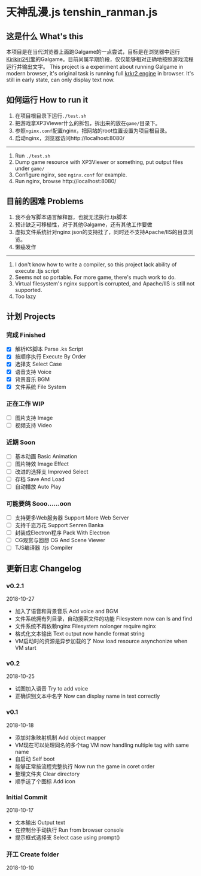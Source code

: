 # 天神乱漫.js tenshin_ranman.js
## 这是什么 What's this
本项目是在当代浏览器上面跑Galgame的一点尝试，目标是在浏览器中运行[Kirikiri2引擎](https://github.com/krkrz/krkr2)的Galgame。目前尚属早期阶段，仅仅能够相对正确地按照游戏流程运行并输出文字。
This project is a experiment about running Galgame in modern browser, it's original task is running full [krkr2 engine](https://github.com/krkrz/krkr2) in browser. It's still in early state, can only display text now.

## 如何运行 How to run it
1. 在项目根目录下运行`./test.sh`
2. 把游戏拿XP3Viewer什么的拆包，拆出来的放在`game/`目录下。
3. 参照`nginx.conf`配置nginx，把网站的root位置设置为项目根目录。
4. 启动nginx，浏览器访问http://localhost:8080/
----
1. Run `./test.sh`
2. Dump game resource with XP3Viewer or something, put output files under `game/`
3. Configure nginx, see `nginx.conf` for example.
4. Run nginx, browse http://localhost:8080/

## 目前的困难 Problems
1. 我不会写脚本语言解释器，也就无法执行.tjs脚本
2. 预计缺乏可移植性，对于其他Galgame，还有其他工作要做
3. 虚拟文件系统针对nginx json的支持挂了，同时还不支持Apache/IIS的目录浏览。
4. 懒癌发作
----
1. I don't know how to write a compiler, so this project lack ability of execute .tjs script
2. Seems not so portable. For more game, there's much work to do.
3. Virtual filesystem's nginx support is corrupted, and Apache/IIS is still not supported.
4. Too lazy

## 计划 Projects
### 完成 Finished
- [x] 解析KS脚本    Parse .ks Script
- [x] 按顺序执行    Execute By Order
- [x] 选择支    Select Case
- [x] 语音支持    Voice
- [x] 背景音乐    BGM
- [x] 文件系统    File System
### 正在工作 WIP
- [ ] 图片支持    Image
- [ ] 视频支持    Video
### 近期 Soon 
- [ ] 基本动画    Basic Animation
- [ ] 图片特效    Image Effect
- [ ] 改进的选择支    Improved Select
- [ ] 存档    Save And Load
- [ ] 自动播放    Auto Play
### 可能要鸽 Sooo......oon
- [ ] 支持更多Web服务器    Support More Web Server
- [ ] 支持千恋万花    Support Senren Banka
- [ ] 封装成Electron程序    Pack With Electron
- [ ] CG观赏与回想    CG And Scene Viewer
- [ ] TJS编译器    .tjs Compiler

## 更新日志 Changelog

### v0.2.1
2018-10-27
- 加入了语音和背景音乐    Add voice and BGM
- 文件系统拥有列目录，自动搜索文件的功能    Filesystem now can ls and find
- 文件系统不再依赖nginx    Filesystem nolonger require nginx
- 格式化文本输出    Text output now handle format string
- VM启动时的资源是异步加载的了    Now load resource asynchonize when VM start

### v0.2
2018-10-25
- 试图加入语音    Try to add voice
- 正确识别文本中名字    Now can display name in text correctly

### v0.1
2018-10-18
- 添加对象映射机制    Add object mapper
- VM现在可以处理同名的多个tag    VM now handling nultiple tag with same name
- 自启动    Self boot
- 能够正常按流程完整执行    Now run the game in coret order
- 整理文件夹    Clear directory
- 顺手送了个图标    Add icon

### Initial Commit
2018-10-17
- 文本输出 Output text
- 在控制台手动执行 Run from browser console
- 提示框式选择支 Select case using prompt()

### 开工 Create folder
2018-10-10
